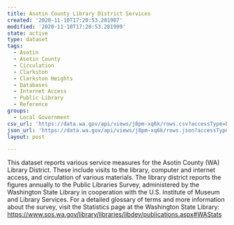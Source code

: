 ```yaml
---
title: Asotin County Library District Services
created: '2020-11-10T17:20:53.281987'
modified: '2020-11-10T17:20:53.281999'
state: active
type: dataset
tags:
  - Asotin
  - Asotin County
  - Circulation
  - Clarkston
  - Clarkston Heights
  - Databases
  - Internet Access
  - Public Library
  - Reference
groups:
  - Local Government
csv_url: 'https://data.wa.gov/api/views/j8pm-xq6k/rows.csv?accessType=DOWNLOAD'
json_url: 'https://data.wa.gov/api/views/j8pm-xq6k/rows.json?accessType=DOWNLOAD'
layout: post

---
```

This dataset reports various service measures for the Asotin County (WA) Library District. These include visits to the library, computer and internet access, and circulation of various materials. The library district reports the figures annually to the Public Libraries Survey, administered by the Washington State Library in cooperation with the U.S. Institute of Museum and Library Services. For a detailed glossary of terms and more information about the survey, visit the Statistics page at the Washington State Library: https://www.sos.wa.gov/library/libraries/libdev/publications.aspx#WAStats
